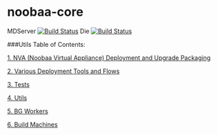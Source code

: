 noobaa-core
===========

MDServer [![Build Status](http://146.148.16.59:8080/buildStatus/icon?job=MDserver)](http://146.148.16.59:8080/job/MDserver/)
Die [![Build Status](http://146.148.16.59:8080/buildStatus/icon?job=die)](http://146.148.16.59:8080/job/die/)

###Utils Table of Contents:

[1. NVA (Noobaa Virtual Appliance) Deployment and Upgrade Packaging](https://github.com/noobaa/noobaa-core/blob/master/src/deploy/NVA_build/README.md)

[2. Various Deployment Tools and Flows](https://github.com/noobaa/noobaa-core/blob/master/src/deploy/README.md)

[3. Tests](https://github.com/noobaa/noobaa-core/blob/master/src/test/README.md)

[4. Utils](https://github.com/noobaa/noobaa-core/blob/master/src/util/README.md)

[5. BG Workers](https://github.com/noobaa/noobaa-core/blob/master/src/bg_workers/README.md)

[6. Build Machines](https://github.com/noobaa/noobaa-core/wiki/Windows-Build-Machine-Cook-Book)

